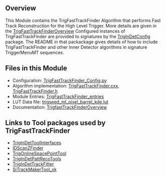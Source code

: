 ## Overview
This Module contains the TrigFastTrackFinder Algorithm that performs Fast Track Reconstruction for the High Level Trigger. More details are given in the [TrigFastTrackFinderOverview](docs/TrigFastTrackFinderOverview.md)
Configured instances of TrigFastTrackFinder are provided to signatures by the [TrigInDetConfig](../../TrigTools/TrigInDetConfig/python) package. The README in that packackage gives details of how to include TrigFastTrackFinder and other Inner Detector algorithms in signature TriggerMenuMT sequences.
 
## Files in this Module
* Configuration: [TrigFastTrackFinder_Config.py](python/TrigFastTrackFinder_Config.py)    
* Algorithm implementation: [TrigFastTrackFinder.cxx](src/TrigFastTrackFinder.cxx), [TrigFastTrackFinder.h](src/TrigFastTrackFinder.h)
* Module Entries: [TrigFastTrackFinder_entries](src/components/TrigFastTrackFinder_entries.cxx)
* LUT Data file: [trigseed_ml_pixel_barrel_kde.lut](share/trigseed_ml_pixel_barrel_kde.lut) 
* Documentation: [TrigfastTrackFinderOverview](docs/TrigFastTrackFinderOverview)

## Links to Tool packages used by TrigFastTrackFinder
* [TrigInDetToolInterfaces](../../TrigTools/TrigInDetToolInterfaces)
* [IDScanZFinder](../../TrigTools/IDScanZFinder)
* [TrigOnlineSpacePointTool](../../TrigTools/TrigOnlineSpacePointTool)
* [TrigInDetPattRecoTools](../../TrigTools/TrigInDetPattRecoTools)
* [TrigInDetTrackFitter](../../TrigTools/TrigInDetTrackFitter)
* [SiTrackMakerTool_xk](../../../InnerDetector/InDetRecTools/SiTrackMakerTool_xk)
